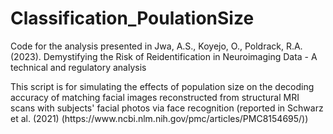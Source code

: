 # Classification_PoulationSize
<p> Code for the analysis presented in Jwa, A.S., Koyejo, O., Poldrack, R.A.(2023). Demystifying the Risk of Reidentification in Neuroimaging Data - A technical and regulatory analysis </p>
<p> This script is for simulating the effects of population size on the decoding accuracy of matching facial images reconstructed from structural MRI scans with subjects' facial photos via face recognition (reported in Schwarz et al. (2021) (https://www.ncbi.nlm.nih.gov/pmc/articles/PMC8154695/))</p>
